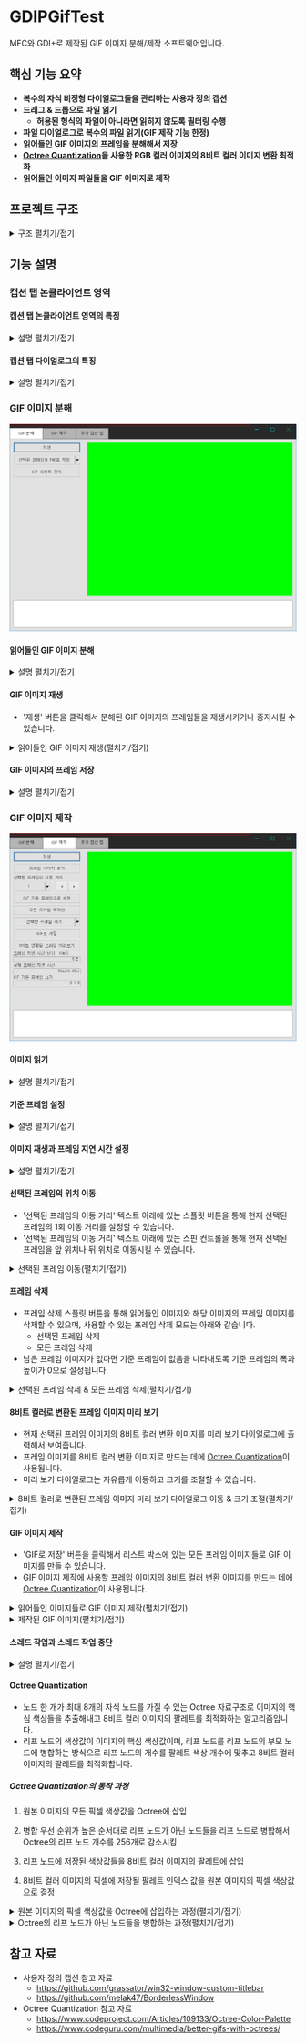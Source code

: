 # GDIPGifTest

MFC와 GDI+로 제작된 GIF 이미지 분해/제작 소프트웨어입니다.

## 핵심 기능 요약
* **복수의 자식 비정형 다이얼로그들을 관리하는 사용자 정의 캡션**
* **드래그 & 드롭으로 파일 읽기**
  - **허용된 형식의 파일이 아니라면 읽히지 않도록 필터링 수행**
* **파일 다이얼로그로 복수의 파일 읽기(GIF 제작 기능 한정)**
* **읽어들인 GIF 이미지의 프레임을 분해해서 저장**
* **[Octree Quantization](#octree-quantization)을 사용한 RGB 컬러 이미지의 8비트 컬러 이미지 변환 최적화**
* **읽어들인 이미지 파일들을 GIF 이미지로 제작**

## 프로젝트 구조

<details>
  <summary>구조 펼치기/접기</summary><br>

* GDIPGifTestDlg.h
  - 캡션 탭 다이얼로그(자식 비정형 다이얼로그)들을 관리하는 프로그램의 메인 다이얼로그입니다.
* GifDasmDlg.h
  - GIF 이미지 분해 기능을 제공하는 캡션 탭 다이얼로그입니다.
* GifAsmDlg.h
  - GIf 이미지 제작 기능을 제공하는 캡션 탭 다이얼로그입니다.
* GifExtraDlg.h
  - 메인 다이얼로그와의 메시지 통신만을 수행하는 캡션 탭 다이얼로그입니다.
* ProgressDlg.h
  - 작업 스레드의 작업 진행 상태를 확인하는 용도로 사용되는 다이얼로그입니다.
  - GifAsmDlg 다이얼로그에서만 사용됩니다.
* PreviewDlg.h
  - 특정 이미지의 8비트 컬러 변환 결과를 보여주는 용도로 사용되는 다이얼로그입니다.
  - GifAsmDlg 다이얼로그에서만 사용됩니다.
* TXYC_CAPTION_GDIP.h
  - 아래에 나열된 클래스와 헤더 파일들을 묶어놓은 정적 라이브러리입니다.
    - TXYC_CustomCaption 클래스
    - TXYC_GDIP 클래스
    - TXYC_ListBox 클래스
    - TXYC_CustomProgress 클래스
    - TXYC_CaptionControl.h 헤더 파일
  - 미리 컴파일된 헤더 안에 포함시킨 상태로 사용합니다.
* TXYC_CustomCaption.h
  - 캡션 탭 다이얼로그 관리 기능을 제공하는 클래스입니다.
  - 메인 다이얼로그는 CDialog 클래스와 이 클래스를 다중상속 받습니다.
* TXYC_CaptionControl.h
  - 메인 다이얼로그와 캡션 탭 다이얼로그 간의 통신에 사용할 메시지 번호들입니다.
* TXYC_GDIP.h
  - GDI+ 기능들을 제공하는 클래스입니다.
* TXYC_ListBox.h
  - CListBox 클래스를 상속 받은 사용자 정의 리스트 박스 클래스입니다.
* TXYC_ThumbnailList.h
  - TXYC_ListBox 클래스를 상속 받은 사용자 정의 리스트 박스 클래스입니다.
  - 읽어들인 GIF 이미지 프레임들의 섬네일을 보여주는 용도로 사용됩니다.
  - GifDasmDlg 다이얼로그에서만 사용됩니다.
* TXYC_FrameList.h
  - TXYC_ListBox 클래스를 상속 받은 사용자 정의 리스트 박스 클래스입니다.
  - 읽어들인 이미지들의 섬네일을 보여주는 용도로 사용됩니다.
  - GIF 이미지 제작에 사용할 이미지 데이터를 보관하는 용도로 사용됩니다.
  - GifAsmDlg 다이얼로그에서만 사용됩니다.
* TXYC_FrameThreadData.h
  - 작업 스레드가 사용할 함수들이 선언되어 있습니다.
  - 작업 스레드가 사용할 데이터 구조체가 선언되어 있습니다.
  - 사용할 벡터 자료구조의 자료형이 선언되어 있습니다.
  - GifAsmDlg 다이얼로그와 작업 진행 상태 확인 다이얼로그에서만 사용됩니다.
* TXYC_CustomProgress.h
  - GDI+ 출력을 사용하는 사용자 정의 프로그레스 컨트롤 윈도우입니다.
  - 작업 진행 상태 확인 다이얼로그에서만 사용됩니다.
* TXYC_RectPositionFunc.h
  - 사각형 영역의 종횡비를 유지하면서 다른 사각형 영역의 정중앙에 위치시키는 함수들입니다.
* TXYC_OctreeQuantizer.h
  - [Octree Quantization](#octree-quantization) 기능을 제공하는 클래스입니다.
  - GifAsmDlg 다이얼로그의 작업 스레드에서만 사용됩니다.

</details>

## 기능 설명

### 캡션 탭 논클라이언트 영역

#### 캡션 탭 논클라이언트 영역의 특징

<details>
  <summary>설명 펼치기/접기</summary><br>

* 캡션 영역까지 확장된 메인 다이얼로그의 클라이언트 영역 일부 공간을 논클라이언트 영역으로 지정해서 사용합니다.
* 메인 다이얼로그에서 추가한 자식 다이얼로그 개수만큼의 캡션 탭이 생성됩니다.
* 메인 다이얼로그의 크기를 변경하면 캡션 탭 다이얼로그의 크기가 메인 다이얼로그의 크기에 맞게 변경됩니다.
* 캡션 탭 기능을 제외한 나머지 기능들은 아래와 같이 일반적인 윈도우 논클라이언트 영역의 기능과 동일합니다.
  - 논클라이언트 영역을 드래그해서 윈도우 이동
  - 윈도우 테두리를 드래그해서 윈도우 크기 조정
  - 윈도우를 흔들어서 나머지 윈도우들 모두 최소화
  - 최소화/최대화/닫기 버튼 동작
  - Aero Snap(윈도우 키 + 방향 키) 등등...

</details>

#### 캡션 탭 다이얼로그의 특징

<details>
  <summary>설명 펼치기/접기</summary><br>

* 캡션 탭 다이얼로그는 캡션 영역이 없고 WS_CHILD 속성을 가진 메인 다이얼로그의 자식 비정형 다이얼로그입니다.
* 캡션 탭 다이얼로그들 간의 연관성과 결합도가 낮기 때문에 서로 다른 기능을 수행하는 다이얼로그들을 캡션 탭 다이얼로그로 사용하기 편리합니다.
* 아래와 같은 방법들을 통해 다른 캡션 탭 다이얼로그로 이동할 수 있습니다.
  - 캡션 탭을 마우스로 클릭
  - Ctrl + Tab 또는 Ctrl + Shift + Tab 키 조합의 입력

<details>
  <summary>마우스로 캡션 탭을 클릭해서 다른 캡션 탭으로 이동(펼치기/접기)</summary><br>

![CaptionTabMouseDemo](https://raw.githubusercontent.com/toxync/GDIPGifTest/master/demo_images/caption_tab_mouse_demo.gif)

</details>

<details>
  <summary>단축키 조합을 입력해서 다른 캡션 탭으로 이동(펼치기/접기)</summary><br>

![CaptionTabKeyDemo](https://raw.githubusercontent.com/toxync/GDIPGifTest/master/demo_images/caption_tab_key_demo.gif)

</details>

</details>

### GIF 이미지 분해

![GifDasmDlg](https://raw.githubusercontent.com/toxync/GDIPGifTest/master/demo_images/GifDasmDlg_img.png)

#### 읽어들인 GIF 이미지 분해

<details>
  <summary>설명 펼치기/접기</summary><br>

* GIF 이미지를 읽어들이면 프레임 개수만큼의 프레임 섬네일 표시용 리스트 박스 항목이 만들어집니다.
* GIF 이미지를 읽어들이는 방법들은 아래와 같습니다.
  - GIF 이미지를 드래그 & 드롭
  - 'GIF 이미지 찾기' 버튼 클릭

<details>
  <summary>드래그 & 드롭으로 GIF 이미지 읽기(펼치기/접기)</summary><br>

![LoadGifDemo](https://raw.githubusercontent.com/toxync/GDIPGifTest/master/demo_images/load_gif_demo.gif)

</details>

</details>

#### GIF 이미지 재생

* '재생' 버튼을 클릭해서 분해된 GIF 이미지의 프레임들을 재생시키거나 중지시킬 수 있습니다.

<details>
  <summary>읽어들인 GIF 이미지 재생(펼치기/접기)</summary><br>

![PlayGifDemo](https://raw.githubusercontent.com/toxync/GDIPGifTest/master/demo_images/play_gif_demo.gif)

</details>

#### GIF 이미지의 프레임 저장

<details>
  <summary>설명 펼치기/접기</summary><br>

* 프레임 저장 스플릿 버튼을 통해 프레임 저장 모드를 변경할 수 있으며, 사용할 수 있는 프레임 저장 모드는 아래와 같습니다.
  - 현재 선택된 프레임만 PNG 이미지로 저장
  - 모든 프레임들을 PNG 이미지로 저장

<details>
  <summary>읽어들인 GIF 이미지의 모든 프레임 저장(펼치기/접기)</summary><br>

![SaveGifDemo](https://raw.githubusercontent.com/toxync/GDIPGifTest/master/demo_images/save_gif_demo.gif)

</details>

* 분해된 GIF 이미지의 모든 프레임들을 저장하면 분해된 GIF 이미지의 모든 프레임들이 저장된 폴더가 생성됩니다.
  - 생성된 폴더의 이름은 읽어들인 GIF 이미지의 파일 이름과 동일합니다.

<details>
  <summary>읽어들인 GIF 이미지의 모든 프레임 저장 결과(펼치기/접기)</summary><br>

![GifSaveAllFrameResult](https://raw.githubusercontent.com/toxync/GDIPGifTest/master/demo_images/gif_save_all_frame_result.png)

</details>

</details>

### GIF 이미지 제작

![GifAsmDlg](https://raw.githubusercontent.com/toxync/GDIPGifTest/master/demo_images/GifAsmDlg_img.png)

#### 이미지 읽기

<details>
  <summary>설명 펼치기/접기</summary><br>

* 이미지를 읽어들이면 원본 이미지와 원본 이미지 기반의 프레임 이미지가 저장된 리스트 박스 항목이 만들어집니다.
  - 프레임 이미지는 기준 프레임과 동일한 크기로 생성됩니다.
* GIF 이미지 제작에 사용할 이미지를 읽어들이는 방법들은 아래와 같습니다.
  - 이미지 파일을 드래그 & 드롭
  - '프레임 이미지 추가' 버튼 클릭

<details>
  <summary>드래그 & 드롭으로 이미지 파일 읽기(펼치기/접기)</summary><br>

![LoadImageDemo](https://raw.githubusercontent.com/toxync/GDIPGifTest/master/demo_images/load_image_demo.gif)

</details>

</details>

#### 기준 프레임 설정

<details>
  <summary>설명 펼치기/접기</summary><br>

* 제일 먼저 읽어들인 이미지가 기준 프레임으로 설정됩니다.
* 'GIF 기준 프레임으로 설정' 버튼을 클릭해서 현재 선택된 이미지를 기준 프레임으로 설정할 수 있습니다.
* 기준 프레임과 화면비가 다른 이미지를 읽어들였다면 읽어들인 이미지의 프레임 이미지는 해당 이미지의 화면비를 유지하기 위해 레터 박스가 추가된 상태로 만들어집니다.
* 기준 프레임이 설정될 때마다 기준 프레임 크기 에디트 컨트롤에 설정된 기준 프레임의 크기가 표시됩니다.

<details>
  <summary>제작될 GIF 이미지의 기준 프레임 변경(펼치기/접기)</summary><br>

![ResetBaseFrameDemo](https://raw.githubusercontent.com/toxync/GDIPGifTest/master/demo_images/reset_base_frame_demo.gif)

</details>

</details>

#### 이미지 재생과 프레임 지연 시간 설정

<details>
  <summary>설명 펼치기/접기</summary><br>

* '재생' 버튼을 클릭해서 GIF 이미지 제작에 사용할 이미지들을 재생시키거나 중지시킬 수 있으며, 현재 설정된 프레임 지연 시간이 재생 지연 시간입니다.
* 프레임 지연 시간 에디트 컨트롤과 연결된 스핀 컨트롤로 프레임 지연 시간을 변경할 수 있으며 스핀 컨트롤의 조작 방법은 아래와 같습니다.
  - 스핀 컨트롤 버튼을 마우스로 클릭
  - 프레임 지연 시간 에디트 컨트롤에 포커스가 있는 상태로 위아래 방향 키를 입력
  - 프레임 지연 시간 에디트 컨트롤에 포커스가 있는 상태로 마우스 휠을 회전
* 프레임 지연 시간이 변경될 때마다 변경된 프레임 지연 시간의 실제 프레임 지연 시간이 자동으로 표시됩니다.

<details>
  <summary>프레임 이미지 재생 & 프레임 지연 시간 변경(펼치기/접기)</summary><br>

![PlayFrameDemo](https://raw.githubusercontent.com/toxync/GDIPGifTest/master/demo_images/play_frame_demo.gif)

</details>

</details>

#### 선택된 프레임의 위치 이동

* '선택된 프레임의 이동 거리' 텍스트 아래에 있는 스플릿 버튼을 통해 현재 선택된 프레임의 1회 이동 거리를 설정할 수 있습니다.
* '선택된 프레임의 이동 거리' 텍스트 아래에 있는 스핀 컨트롤을 통해 현재 선택된 프레임을 앞 위치나 뒤 위치로 이동시킬 수 있습니다.

<details>
  <summary>선택된 프레임 이동(펼치기/접기)</summary><br>

![ShiftFrameDemo](https://raw.githubusercontent.com/toxync/GDIPGifTest/master/demo_images/shift_frame_demo.gif)

</details>

#### 프레임 삭제

* 프레임 삭제 스플릿 버튼을 통해 읽어들인 이미지와 해당 이미지의 프레임 이미지를 삭제할 수 있으며, 사용할 수 있는 프레임 삭제 모드는 아래와 같습니다.
  - 선택된 프레임 삭제
  - 모든 프레임 삭제
* 남은 프레임 이미지가 없다면 기준 프레임이 없음을 나타내도록 기준 프레임의 폭과 높이가 0으로 설정됩니다.

<details>
  <summary>선택된 프레임 삭제 & 모든 프레임 삭제(펼치기/접기)</summary><br>

![RemoveFrameDemo](https://raw.githubusercontent.com/toxync/GDIPGifTest/master/demo_images/remove_frame_demo.gif)

</details>

#### 8비트 컬러로 변환된 프레임 이미지 미리 보기

* 현재 선택된 프레임 이미지의 8비트 컬러 변환 이미지를 미리 보기 다이얼로그에 출력해서 보여줍니다.
* 프레임 이미지를 8비트 컬러 변환 이미지로 만드는 데에 [Octree Quantization](#octree-quantization)이 사용됩니다.
* 미리 보기 다이얼로그는 자유롭게 이동하고 크기를 조절할 수 있습니다.

<details>
  <summary>8비트 컬러로 변환된 프레임 이미지 미리 보기 다이얼로그 이동 & 크기 조절(펼치기/접기)</summary><br>

![ConvertPreviewDemo](https://raw.githubusercontent.com/toxync/GDIPGifTest/master/demo_images/convert_preview_demo.gif)

</details>

#### GIF 이미지 제작

* 'GIF로 저장' 버튼을 클릭해서 리스트 박스에 있는 모든 프레임 이미지들로 GIF 이미지를 만들 수 있습니다.
* GIF 이미지 제작에 사용할 프레임 이미지의 8비트 컬러 변환 이미지를 만드는 데에 [Octree Quantization](#octree-quantization)이 사용됩니다.

<details>
  <summary>읽어들인 이미지들로 GIF 이미지 제작(펼치기/접기)</summary><br>

![CreateGifDemo](https://raw.githubusercontent.com/toxync/GDIPGifTest/master/demo_images/create_gif_demo.gif)

</details>

<details>
  <summary>제작된 GIF 이미지(펼치기/접기)</summary><br>

![CreatedGifResult](https://raw.githubusercontent.com/toxync/GDIPGifTest/master/demo_images/octree_add_color.gif)

</details>

#### 스레드 작업과 스레드 작업 중단

<details>
  <summary>설명 펼치기/접기</summary><br>

* 스레드를 통해 실행되는 작업들은 아래와 같습니다.
  - 이미지 읽기
  - 기준 프레임 변경
  - 8비트 컬러로 변환된 프레임 미리 보기
  - GIF 이미지 제작
* 스레드가 실행되면 작업 진행 상태를 보여주는 다이얼로그가 만들어지며, 스레드의 작업 한 개가 완료될 때마다 작업 상태 표시 다이얼로그의 프로그레스 바 진행도가 증가합니다.
* 스레드가 실행되는 도중에는 작업표시줄 아이콘 메뉴의 '창 닫기' 명령으로 메인 다이얼로그가 닫히지 않습니다.

<details>
  <summary>스레드 실행 도중 창 닫기 방지(펼치기/접기)</summary><br>

![WindowClosePreventionDemo](https://raw.githubusercontent.com/toxync/GDIPGifTest/master/demo_images/window_close_prevention_demo.gif)

</details>

* 작업 상태 표시 다이얼로그의 '작업 중단' 버튼을 클릭하면 스레드가 진행하던 작업을 강제로 종료시킬 수 있습니다.
  - 이미지 읽기 작업은 스레드가 강제로 종료되면 프레임 이미지 생성을 완료한 이미지까지만 읽어들입니다.
  - 이미지 읽기 작업을 제외한 나머지 스레드 작업들은 스레드가 강제로 종료되면 완료된 작업을 마무리하지 않고 모두 버립니다.

<details>
  <summary>이미지 읽기 작업 도중 작업 강제 종료(펼치기/접기)</summary><br>

![LoadAbortDemo](https://raw.githubusercontent.com/toxync/GDIPGifTest/master/demo_images/load_abort_demo.gif)

</details>

<details>
  <summary>제작될 GIF 이미지의 기준 프레임 변경 작업 도중 작업 강제 종료(펼치기/접기)</summary><br>

![ResetBaseAbortDemo](https://raw.githubusercontent.com/toxync/GDIPGifTest/master/demo_images/reset_base_abort_demo.gif)

</details>

</details>

#### Octree Quantization

* 노드 한 개가 최대 8개의 자식 노드를 가질 수 있는 Octree 자료구조로 이미지의 핵심 색상들을 추출해내고 8비트 컬러 이미지의 팔레트를 최적화하는 알고리즘입니다.
* 리프 노드의 색상값이 이미지의 핵심 색상값이며, 리프 노드를 리프 노드의 부모 노드에 병합하는 방식으로 리프 노드의 개수를 팔레트 색상 개수에 맞추고 8비트 컬러 이미지의 팔레트를 최적화합니다.

##### Octree Quantization의 동작 과정

1. 원본 이미지의 모든 픽셀 색상값을 Octree에 삽입

2. 병합 우선 순위가 높은 순서대로 리프 노드가 아닌 노드들을 리프 노드로 병합해서 Octree의 리프 노드 개수를 256개로 감소시킴

3. 리프 노드에 저장된 색상값들을 8비트 컬러 이미지의 팔레트에 삽입

4. 8비트 컬러 이미지의 픽셀에 저장될 팔레트 인덱스 값을 원본 이미지의 픽셀 색상값으로 결정

<details>
  <summary>원본 이미지의 픽셀 색상값을 Octree에 삽입하는 과정(펼치기/접기)</summary><br>

* 이미지 출처: 자체 제작

![OctreeAddColor00](https://raw.githubusercontent.com/toxync/GDIPGifTest/master/demo_images/octree_add_color_00.PNG)
- - - -
![OctreeAddColor01](https://raw.githubusercontent.com/toxync/GDIPGifTest/master/demo_images/octree_add_color_01.PNG)
- - - -
![OctreeAddColor02](https://raw.githubusercontent.com/toxync/GDIPGifTest/master/demo_images/octree_add_color_02.PNG)
- - - -
![OctreeAddColor03](https://raw.githubusercontent.com/toxync/GDIPGifTest/master/demo_images/octree_add_color_03.PNG)
- - - -
![OctreeAddColor04](https://raw.githubusercontent.com/toxync/GDIPGifTest/master/demo_images/octree_add_color_04.PNG)
- - - -
![OctreeAddColor05](https://raw.githubusercontent.com/toxync/GDIPGifTest/master/demo_images/octree_add_color_05.PNG)
- - - -
![OctreeAddColor06](https://raw.githubusercontent.com/toxync/GDIPGifTest/master/demo_images/octree_add_color_06.PNG)
- - - -
![OctreeAddColor07](https://raw.githubusercontent.com/toxync/GDIPGifTest/master/demo_images/octree_add_color_07.PNG)
- - - -
![OctreeAddColor08](https://raw.githubusercontent.com/toxync/GDIPGifTest/master/demo_images/octree_add_color_08.PNG)
- - - -
![OctreeAddColor09](https://raw.githubusercontent.com/toxync/GDIPGifTest/master/demo_images/octree_add_color_09.PNG)

</details>

<details>
  <summary> Octree의 리프 노드가 아닌 노드들을 병합하는 과정(펼치기/접기)</summary><br>

* 이미지 출처: 자체 제작

![OctreeReduction00](https://raw.githubusercontent.com/toxync/GDIPGifTest/master/demo_images/octree_reduction_00.PNG)
- - - -
![OctreeReduction01](https://raw.githubusercontent.com/toxync/GDIPGifTest/master/demo_images/octree_reduction_01.PNG)
- - - -
![OctreeReduction02](https://raw.githubusercontent.com/toxync/GDIPGifTest/master/demo_images/octree_reduction_02.PNG)
- - - -
![OctreeReduction03](https://raw.githubusercontent.com/toxync/GDIPGifTest/master/demo_images/octree_reduction_03.PNG)
- - - -
![OctreeReduction04](https://raw.githubusercontent.com/toxync/GDIPGifTest/master/demo_images/octree_reduction_04.PNG)
- - - -
![OctreeReduction05](https://raw.githubusercontent.com/toxync/GDIPGifTest/master/demo_images/octree_reduction_05.PNG)
- - - -
![OctreeReduction06](https://raw.githubusercontent.com/toxync/GDIPGifTest/master/demo_images/octree_reduction_06.PNG)

</details>

## 참고 자료

* 사용자 정의 캡션 참고 자료
  - https://github.com/grassator/win32-window-custom-titlebar
  - https://github.com/melak47/BorderlessWindow
* Octree Quantization 참고 자료
  - https://www.codeproject.com/Articles/109133/Octree-Color-Palette
  - https://www.codeguru.com/multimedia/better-gifs-with-octrees/
